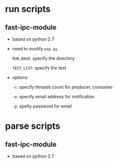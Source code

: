 <h1>run scripts</h1>
<h2>fast-ipc-module</h2>

- based on python 2.7
- need to modify `exp.py` 

   `RUN_BASE`: specify the directory 
   
   `TEST_LIST`: specify the test
- options 

  `-c`: specify threads count for producer, consumer
  
  `-e`: specify email address for notification
  
  `-p`: spefiy password for email
 

<h1>parse scripts</h1>
<h2>fast-ipc-module</h2>

- based on python 2.7


